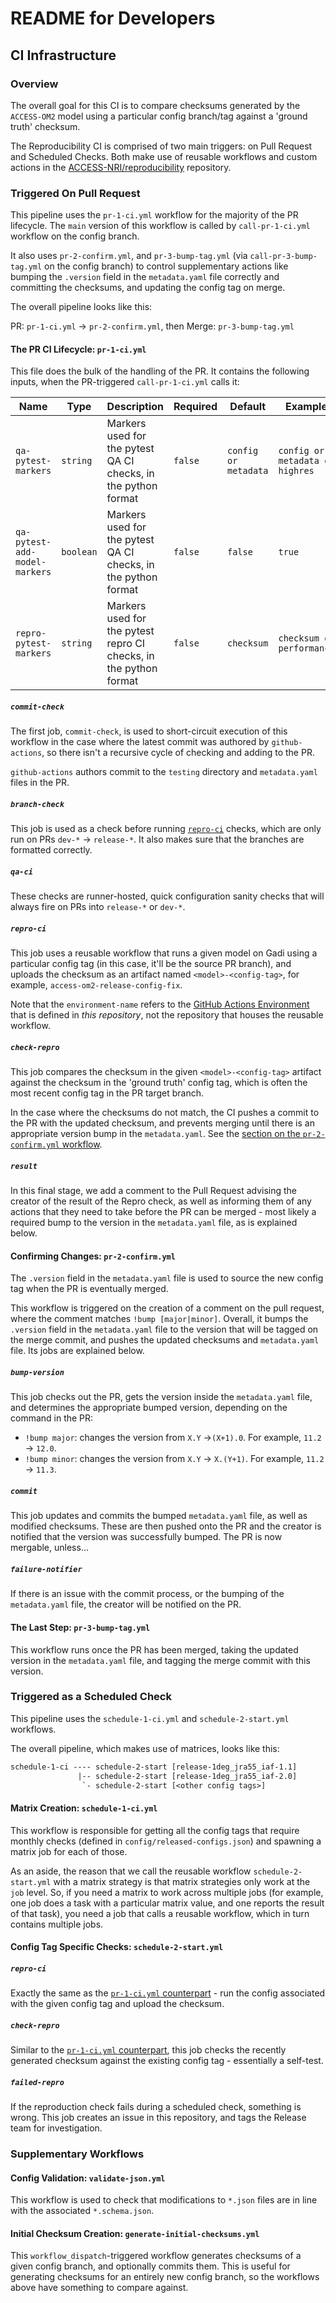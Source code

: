 # README for Developers

## CI Infrastructure

### Overview

The overall goal for this CI is to compare checksums generated by the `ACCESS-OM2` model using a particular config branch/tag against a 'ground truth' checksum.

The Reproducibility CI is comprised of two main triggers: on Pull Request and Scheduled Checks. Both make use of reusable workflows and custom actions in the [ACCESS-NRI/reproducibility](https://github.com/ACCESS-NRI/reproducibility) repository.

### Triggered On Pull Request

This pipeline uses the `pr-1-ci.yml` workflow for the majority of the PR lifecycle. The `main` version of this workflow is called by `call-pr-1-ci.yml` workflow on the config branch.

It also uses `pr-2-confirm.yml`, and `pr-3-bump-tag.yml` (via `call-pr-3-bump-tag.yml` on the config branch) to control supplementary actions like bumping the `.version` field in the `metadata.yaml` file correctly and committing the checksums, and updating the config tag on merge.

The overall pipeline looks like this:

PR: `pr-1-ci.yml` -> `pr-2-confirm.yml`, then
Merge: `pr-3-bump-tag.yml`

#### The PR CI Lifecycle: `pr-1-ci.yml`

This file does the bulk of the handling of the PR.
It contains the following inputs, when the PR-triggered `call-pr-1-ci.yml` calls it:

| Name | Type | Description | Required | Default | Example |
| ---- | ---- | ----------- | -------- | ------- | ------- |
| `qa-pytest-markers` | `string` | Markers used for the pytest QA CI checks, in the python format | `false` | `config or metadata` | `config or metadata or highres` |
| `qa-pytest-add-model-markers` | `boolean` | Markers used for the pytest QA CI checks, in the python format | `false` | `false` | `true` |
| `repro-pytest-markers` | `string` | Markers used for the pytest repro CI checks, in the python format | `false` | `checksum` | `checksum or performance` |

##### `commit-check`

The first job, `commit-check`, is used to short-circuit execution of this workflow in the case where the latest commit was authored by `github-actions`, so there isn't a recursive cycle of checking and adding to the PR.

`github-actions` authors commit to the `testing` directory and `metadata.yaml` files in the PR.

##### `branch-check`

This job is used as a check before running [`repro-ci`](#repro-ci) checks, which are only run on PRs `dev-*` -> `release-*`. It also makes sure that the branches are formatted correctly.

##### `qa-ci`

These checks are runner-hosted, quick configuration sanity checks that will always fire on PRs into `release-*` or `dev-*`.

##### `repro-ci`

This job uses a reusable workflow that runs a given model on Gadi using a particular config tag (in this case, it'll be the source PR branch), and uploads the checksum as an artifact named `<model>-<config-tag>`, for example, `access-om2-release-config-fix`.

Note that the `environment-name` refers to the [GitHub Actions Environment](https://docs.github.com/en/actions/deployment/targeting-different-environments/using-environments-for-deployment) that is defined in _this repository_, not the repository that houses the reusable workflow.

##### `check-repro`

This job compares the checksum in the given `<model>-<config-tag>` artifact against the checksum in the 'ground truth' config tag, which is often the most recent config tag in the PR target branch.

In the case where the checksums do not match, the CI pushes a commit to the PR with the updated checksum, and prevents merging until there is an appropriate version bump in the `metadata.yaml`. See the [section on the `pr-2-confirm.yml` workflow](#confirming-changes-pr-2-confirmyml).

##### `result`

In this final stage, we add a comment to the Pull Request advising the creator of the result of the Repro check, as well as informing them of any actions that they need to take before the PR can be merged - most likely a required bump to the version in the `metadata.yaml` file, as is explained below.

#### Confirming Changes: `pr-2-confirm.yml`

The `.version` field in the `metadata.yaml` file is used to source the new config tag when the PR is eventually merged.

This workflow is triggered on the creation of a comment on the pull request, where the comment matches `!bump [major|minor]`. Overall, it bumps the `.version` field in the `metadata.yaml` file to the version that will be tagged on the merge commit, and pushes the updated checksums and `metadata.yaml` file. Its jobs are explained below.

##### `bump-version`

This job checks out the PR, gets the version inside the `metadata.yaml` file, and determines the appropriate bumped version, depending on the command in the PR:

- `!bump major`: changes the version from `X.Y` ->`(X+1).0`. For example, `11.2` -> `12.0`.
- `!bump minor`: changes the version from `X.Y` -> `X.(Y+1)`. For example, `11.2` -> `11.3`.

##### `commit`

This job updates and commits the bumped `metadata.yaml` file, as well as modified checksums. These are then pushed onto the PR and the creator is notified that the version was successfully bumped. The PR is now mergable, unless...

##### `failure-notifier`

If there is an issue with the commit process, or the bumping of the `metadata.yaml` file, the creator will be notified on the PR.

#### The Last Step: `pr-3-bump-tag.yml`

This workflow runs once the PR has been merged, taking the updated version in the `metadata.yaml` file, and tagging the merge commit with this version.

### Triggered as a Scheduled Check

This pipeline uses the `schedule-1-ci.yml` and `schedule-2-start.yml` workflows.

The overall pipeline, which makes use of matrices, looks like this:

```txt
schedule-1-ci ---- schedule-2-start [release-1deg_jra55_iaf-1.1]
               |-- schedule-2-start [release-1deg_jra55_iaf-2.0]
                `- schedule-2-start [<other config tags>]
```

#### Matrix Creation: `schedule-1-ci.yml`

This workflow is responsible for getting all the config tags that require monthly checks (defined in `config/released-configs.json`) and spawning a matrix job for each of those.

As an aside, the reason that we call the reusable workflow `schedule-2-start.yml` with a matrix strategy is that matrix strategies only work at the `job` level. So, if you need a matrix to work across multiple jobs (for example, one job does a task with a particular matrix value, and one reports the result of that task), you need a job that calls a reusable workflow, which in turn contains multiple jobs.

#### Config Tag Specific Checks: `schedule-2-start.yml`

##### `repro-ci`

Exactly the same as the [`pr-1-ci.yml` counterpart](#repro-ci) - run the config associated with the given config tag and upload the checksum.

##### `check-repro`

Similar to the [`pr-1-ci.yml` counterpart](#check-repro), this job checks the recently generated checksum against the existing config tag - essentially a self-test.

##### `failed-repro`

If the reproduction check fails during a scheduled check, something is wrong. This job creates an issue in this repository, and tags the Release team for investigation.

### Supplementary Workflows

#### Config Validation: `validate-json.yml`

This workflow is used to check that modifications to `*.json` files are in line with the associated `*.schema.json`.

#### Initial Checksum Creation: `generate-initial-checksums.yml`

This `workflow_dispatch`-triggered workflow generates checksums of a given config branch, and optionally commits them. This is useful for generating checksums for an entirely new config branch, so the workflows above have something to compare against.
